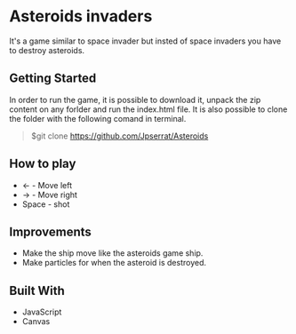# Asteroids invaders

It's a game similar to space invader but insted of space invaders you have to destroy asteroids. 

## Getting Started
In order to run the game, it is possible to download it, unpack the zip content on any forlder and run the index.html file. It is also possible to clone the folder with the following comand in terminal.

> $git clone https://github.com/Jpserrat/Asteroids

## How to play
* <- - Move left
* -> - Move right
* Space - shot

## Improvements 
* Make the ship move like the asteroids game ship.
* Make particles for when the asteroid is destroyed.

## Built With

* JavaScript
* Canvas
